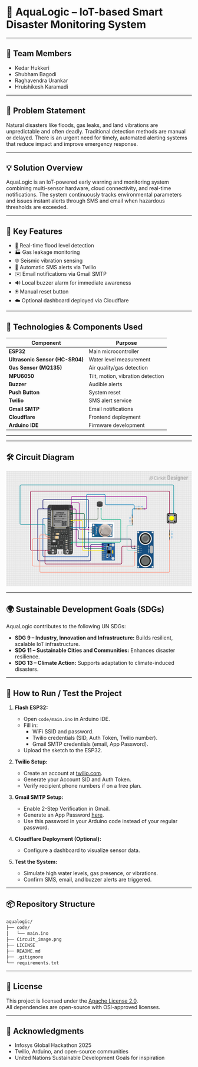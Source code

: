 
# 🌊 AquaLogic – IoT-based Smart Disaster Monitoring System

---

## 👥 Team Members
- Kedar Hukkeri
- Shubham Bagodi
- Raghavendra Urankar
- Hruishikesh Karamadi

---

## 🚨 Problem Statement
Natural disasters like floods, gas leaks, and land vibrations are unpredictable and often deadly. Traditional detection methods are manual or delayed. There is an urgent need for timely, automated alerting systems that reduce impact and improve emergency response.

---

## 💡 Solution Overview
AquaLogic is an IoT-powered early warning and monitoring system combining multi-sensor hardware, cloud connectivity, and real-time notifications. The system continuously tracks environmental parameters and issues instant alerts through SMS and email when hazardous thresholds are exceeded.

---

## 🎯 Key Features
- 🌊 Real-time flood level detection
- 🏭 Gas leakage monitoring
- 🌐 Seismic vibration sensing
- 📱 Automatic SMS alerts via Twilio
- ✉️ Email notifications via Gmail SMTP
- 🔊 Local buzzer alarm for immediate awareness
- 🖲 Manual reset button
- ☁️ Optional dashboard deployed via Cloudflare

---

## 🔧 Technologies & Components Used

| Component | Purpose |
|---|---|
| **ESP32** | Main microcontroller |
| **Ultrasonic Sensor (HC-SR04)** | Water level measurement |
| **Gas Sensor (MQ135)** | Air quality/gas detection |
| **MPU6050** | Tilt, motion, vibration detection |
| **Buzzer** | Audible alerts |
| **Push Button** | System reset |
| **Twilio** | SMS alert service |
| **Gmail SMTP** | Email notifications |
| **Cloudflare** | Frontend deployment |
| **Arduino IDE** | Firmware development |

---

---

## 🛠️ Circuit Diagram

<p align="center">
  <img src="circuit_image.png" alt="Circuit Diagram" width="600"/>
</p>

---


## 🌍 Sustainable Development Goals (SDGs)

AquaLogic contributes to the following UN SDGs:

- **SDG 9 – Industry, Innovation and Infrastructure:** Builds resilient, scalable IoT infrastructure.
- **SDG 11 – Sustainable Cities and Communities:** Enhances disaster resilience.
- **SDG 13 – Climate Action:** Supports adaptation to climate-induced disasters.

---

## 🚀 How to Run / Test the Project

1. **Flash ESP32:**
   - Open `code/main.ino` in Arduino IDE.
   - Fill in:
     - WiFi SSID and password.
     - Twilio credentials (SID, Auth Token, Twilio number).
     - Gmail SMTP credentials (email, App Password).
   - Upload the sketch to the ESP32.

2. **Twilio Setup:**
   - Create an account at [twilio.com](https://www.twilio.com).
   - Generate your Account SID and Auth Token.
   - Verify recipient phone numbers if on a free plan.

3. **Gmail SMTP Setup:**
   - Enable 2-Step Verification in Gmail.
   - Generate an App Password [here](https://myaccount.google.com/apppasswords).
   - Use this password in your Arduino code instead of your regular password.

4. **Cloudflare Deployment (Optional):**
   - Configure a dashboard to visualize sensor data.

5. **Test the System:**
   - Simulate high water levels, gas presence, or vibrations.
   - Confirm SMS, email, and buzzer alerts are triggered.

---

## 📦 Repository Structure

```
aqualogic/
├── code/
│   └── main.ino
├── Circuit_image.png
├── LICENSE
├── README.md
├── .gitignore
└── requirements.txt
```

---

## 📃 License

This project is licensed under the [Apache License 2.0](LICENSE).  
All dependencies are open-source with OSI-approved licenses.

---

## 🏁 Acknowledgments

- Infosys Global Hackathon 2025
- Twilio, Arduino, and open-source communities
- United Nations Sustainable Development Goals for inspiration
